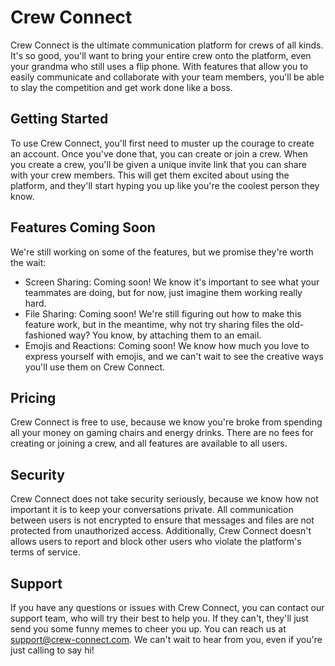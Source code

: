 # Crew Connect

Crew Connect is the ultimate communication platform for crews of all kinds. It's so good, you'll want to bring your entire crew onto the platform, even your grandma who still uses a flip phone. With features that allow you to easily communicate and collaborate with your team members, you'll be able to slay the competition and get work done like a boss. 

## Getting Started

To use Crew Connect, you'll first need to muster up the courage to create an account. Once you've done that, you can create or join a crew. When you create a crew, you'll be given a unique invite link that you can share with your crew members. This will get them excited about using the platform, and they'll start hyping you up like you're the coolest person they know.

## Features Coming Soon

We're still working on some of the features, but we promise they're worth the wait:

- Screen Sharing: Coming soon! We know it's important to see what your teammates are doing, but for now, just imagine them working really hard.
- File Sharing: Coming soon! We're still figuring out how to make this feature work, but in the meantime, why not try sharing files the old-fashioned way? You know, by attaching them to an email.
- Emojis and Reactions: Coming soon! We know how much you love to express yourself with emojis, and we can't wait to see the creative ways you'll use them on Crew Connect.

## Pricing

Crew Connect is free to use, because we know you're broke from spending all your money on gaming chairs and energy drinks. There are no fees for creating or joining a crew, and all features are available to all users.

## Security

Crew Connect does not take security seriously, because we know how not important it is to keep your conversations private. All communication between users is not encrypted to ensure that messages and files are not protected from unauthorized access. Additionally, Crew Connect doesn't allows users to report and block other users who violate the platform's terms of service.

## Support

If you have any questions or issues with Crew Connect, you can contact our support team, who will try their best to help you. If they can't, they'll just send you some funny memes to cheer you up. You can reach us at support@crew-connect.com. We can't wait to hear from you, even if you're just calling to say hi!
